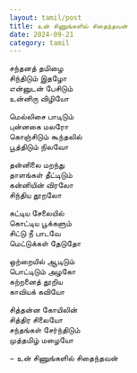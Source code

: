 ```yaml
---
layout: tamil/post
title: உன் சிணுங்களில் சிதைந்தவன்
date: 2024-09-21
category: tamil
---
```


சந்தனத் தமிழை <br/>
சிந்திடும் இதழோ <br/>
என்னுடன் பேசிடும் <br/>
உன்னிரு விழியோ

மெல்லிசை பாடிடும் <br/>
புன்னகை மலரோ <br/>
கொஞ்சிடும் கூந்தலில் <br/>
பூத்திடும் நிலவோ

தன்னிலை மறந்து <br/>
தாளங்கள் தீட்டிடும் <br/>
கன்னியின் விரலோ <br/>
சிந்திய தூறலோ

கட்டிய சேலையில் <br/>
கொட்டிய பூக்களும் <br/>
சிட்டு நீ பாடவே <br/>
மெட்டுக்கள் தேடுதோ

ஒற்றையில் ஆடிடும் <br/>
பொட்டிடும் அழகோ <br/>
கற்றனைத் தூறிய <br/>
காவியக் கவியோ

சித்தன்ன கோயிலின் <br/>
சித்திர சிலையோ <br/>
சந்தங்கள் சேர்ந்திடும் <br/>
முத்தமிழ் மழையோ

&#8722; உன் சிணுங்களில் சிதைந்தவன்
